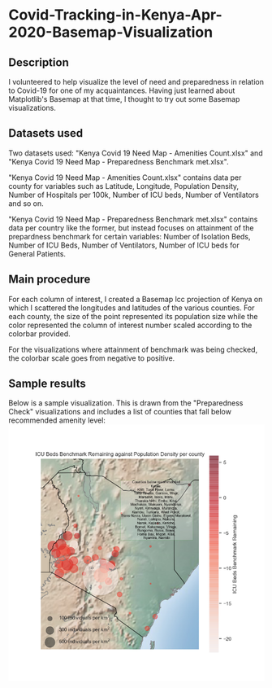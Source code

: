 # Covid-Tracking-in-Kenya-Apr-2020-Basemap-Visualization
## Description
I volunteered to help visualize the level of need and preparedness in relation to Covid-19 for one of my acquaintances. Having just learned about Matplotlib's Basemap at that time, I thought to try out some Basemap visualizations.  

## Datasets used
Two datasets used: "Kenya Covid 19 Need Map - Amenities Count.xlsx" and "Kenya Covid 19 Need Map - Preparedness Benchmark met.xlsx". 

"Kenya Covid 19 Need Map - Amenities Count.xlsx" contains data per county for variables such as Latitude, Longitude, Population Density, Number of Hospitals per 100k, Number of ICU beds, Number of Ventilators and so on. 

"Kenya Covid 19 Need Map - Preparedness Benchmark met.xlsx" contains data per country like the former, but instead focuses on attainment of the prepardness benchmark for certain variables: Number of Isolation Beds, Number of ICU Beds, Number of Ventilators, Number of ICU beds for General Patients.

## Main procedure
For each column of interest, I created a Basemap lcc projection of Kenya on which I scattered the longitudes and latitudes of the various counties. For each county, the size of the point represented its population size while the color represented the column of interest number scaled according to the colorbar provided.

For the visualizations where attainment of benchmark was being checked, the colorbar scale goes from negative to positive.

## Sample results
 
Below is a sample visualization. This is drawn from the "Preparedness Check" visualizations and includes a list of counties that fall below recommended amenity level: 
![](https://github.com/induhiu/Covid-Tracking-in-Kenya-Apr-2020-Basemap-Visualization/blob/master/Covid-19%20Preparedness%20Check%20in%20Kenya%20Visualized/ICU%20Beds%20Benchmark%20Remaining%20against%20Population%20density.png)

